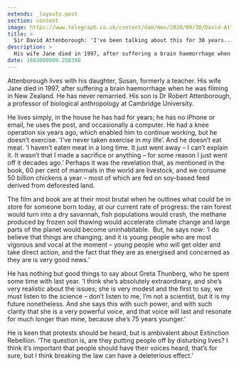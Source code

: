 ```yaml
--- 
extends: _layouts.post 
section: content 
image: https://www.telegraph.co.uk/content/dam/men/2020/09/30/David-Attenenborough-Toby-Coulson-Telegraph_trans_NvBQzQNjv4BqqGpeVTekjyho69sTyFjLqRz9hR-i8KuEg9RemWEL9Jc.jpg?impolicy=logo-overlay 
title: > 
  Sir David Attenborough: 'I've been talking about this for 30 years... and nobody’s taken any notice' 
description: > 
  His wife Jane died in 1997, after suffering a brain haemorrhage when he was filming in New Zealand.His son is Dr Robert Attenborough, a professor of biological anthropology at Cambridge University.He lives simply, in the house he has had for years; he has no iPhone or email, he uses the post, and occasionally a computer.He had a knee operation six years ago, which enabled him to continue working, but he doesn’t exercise.I think it’s important that people should have their voices heard, that’s for sure, but I think breaking the law can have a deleterious effect.’ 
date: 1603090909.258398 
--- 
```

<div><p>Attenborough lives with his daughter, Susan, formerly a teacher. His wife Jane died in 1997, after suffering a brain haemorrhage when he was filming in New Zealand. He has never remarried. His son is Dr Robert Attenborough, a professor of biological anthropology at Cambridge University.</p>
<p>He lives simply, in the house he has had for years; he has no iPhone or email, he uses the post, and occasionally a computer. He had a knee operation six years ago, which&#160;enabled him to continue working, but he doesn&#8217;t exercise. &#8216;I&#8217;ve never taken exercise in my life&#8217;. And he doesn&#8217;t eat meat. &#8216;I haven&#8217;t eaten meat in a long time. It just went away &#8211; I can&#8217;t explain it. It wasn&#8217;t that I made a sacrifice or anything &#8211; for some reason I just went off it decades ago.&#8217; Perhaps it was the revelation that, as mentioned in the book, 60 per cent of mammals in the world are livestock, and we consume 50 billion chickens a year &#8211; most of which are fed on soy-based feed derived from deforested land.</p>
<p>The film and book are at their most brutal when he outlines what could be in store for&#160;someone born today, at our current rate of progress: the rain forest would turn&#160;into a dry savannah, fish populations would crash, the methane produced by frozen soil thawing would accelerate climate change and large parts of the planet would become uninhabitable.&#160;&#160;But, he says now: &#8216;I do believe that things are changing, and it is young people who are most vigorous and vocal at the moment &#8211; young people who will get older and take direct action, and the fact that they are as energised and concerned as they are is very good news.&#8217;</p>
<p>He has nothing but good things to say about Greta Thunberg, who he spent some time with last year. &#8216;I think she&#8217;s absolutely extraordinary, and she&#8217;s very realistic about the issues; she is very modest and the first to say, we must listen to the science &#8211; don&#8217;t listen to me, I&#8217;m not a scientist, but it is my future nonetheless. And she says this with such power, and with such clarity that she is a very powerful voice, and that voice will last and resonate for much longer than mine, because she&#8217;s 75 years younger.&#8217;</p>
<p>He is keen that protests should be heard, but is ambivalent about Extinction Rebellion. &#8216;The question is, are they putting people off by disturbing lives? I think it&#8217;s important that people should have their voices heard, that&#8217;s for sure, but I think breaking the law can have a deleterious effect.&#8217;</p>
<p>&#160;</p>
</div>